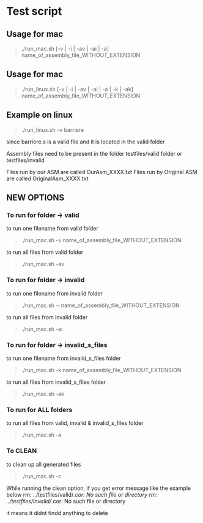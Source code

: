 # Test script

## Usage for mac
>./run_mac.sh [-v | -i | -av | -ai | -a] name_of_assembly_file_WITHOUT_EXTENSION

## Usage for mac
>./run_linux.sh [-v | -i | -av | -ai | -a | -k | -ak]  name_of_assembly_file_WITHOUT_EXTENSION

## Example on linux
>./run_linux.sh -v barriere

since barriere.s is a valid file and it is located in the valid folder

Assembly files need to be present in the folder testfiles/valid folder or testfiles/invalid

Files run by our ASM are called OurAsm_XXXX.txt
Files run by Original ASM are called OriginalAsm_XXXX.txt

## NEW OPTIONS

### To run for folder -> valid

to run one filename from valid folder
>./run_mac.sh -v name_of_assembly_file_WITHOUT_EXTENSION

to run all files from valid folder
>./run_mac.sh -av 

### To run for folder -> invalid

to run one filename from invalid folder
>./run_mac.sh -i name_of_assembly_file_WITHOUT_EXTENSION

to run all files from invalid folder
>./run_mac.sh -ai

### To run for folder -> invalid_s_files
to run one filename from invalid_s_files folder
>./run_mac.sh -k name_of_assembly_file_WITHOUT_EXTENSION

to run all files from invalid_s_files folder
>./run_mac.sh -ak

### To run for ALL folders

to run all files from valid, invalid & invalid_s_files folder
>./run_mac.sh -a

### To CLEAN

to clean up all generated files
>./run_mac.sh -c

While running the clean option, if you get error message like the example below 
rm: ../testfiles/valid/*.cor: No such file or directory
rm: ../testfiles/invalid/*.cor: No such file or directory

it means it didnt findd anything to delete